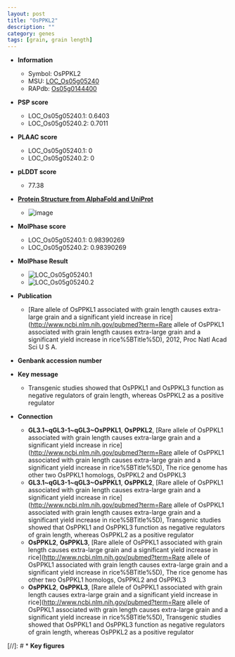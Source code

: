 ```yaml
---
layout: post
title: "OsPPKL2"
description: ""
category: genes
tags: [grain, grain length]
---
```


* **Information**  
    + Symbol: OsPPKL2  
    + MSU: [LOC_Os05g05240](http://rice.plantbiology.msu.edu/cgi-bin/ORF_infopage.cgi?orf=LOC_Os05g05240)  
    + RAPdb: [Os05g0144400](http://rapdb.dna.affrc.go.jp/viewer/gbrowse_details/irgsp1?name=Os05g0144400)  

* **PSP score**  
    + LOC_Os05g05240.1: 0.6403 
    + LOC_Os05g05240.2: 0.7011 

* **PLAAC score**  
    + LOC_Os05g05240.1: 0 
    + LOC_Os05g05240.2: 0 

* **pLDDT score**
    + 77.38

* **[Protein Structure from AlphaFold and UniProt](https://www.uniprot.org/uniprotkb/Q60EX6/entry#structure)**
    + ![image](https://ricepsp.github.io/images/Q6/AF-Q60EX6-F1.png)

* **MolPhase score**
    + LOC_Os05g05240.1: 0.98390269
    + LOC_Os05g05240.2: 0.98390269

* **MolPhase Result**
    + ![LOC_Os05g05240.1](https://304243504.github.io/Pictures/LOC_Os05g/LOC_Os05g05240.1.png)
    + ![LOC_Os05g05240.2](https://304243504.github.io/Pictures/LOC_Os05g/LOC_Os05g05240.2.png)

* **Publication**  
    + [Rare allele of OsPPKL1 associated with grain length causes extra-large grain and a significant yield increase in rice](http://www.ncbi.nlm.nih.gov/pubmed?term=Rare allele of OsPPKL1 associated with grain length causes extra-large grain and a significant yield increase in rice%5BTitle%5D), 2012, Proc Natl Acad Sci U S A.

* **Genbank accession number**  

* **Key message**  
    + Transgenic studies showed that OsPPKL1 and OsPPKL3 function as negative regulators of grain length, whereas OsPPKL2 as a positive regulator

* **Connection**  
    + __GL3.1~qGL3-1~qGL3~OsPPKL1__, __OsPPKL2__, [Rare allele of OsPPKL1 associated with grain length causes extra-large grain and a significant yield increase in rice](http://www.ncbi.nlm.nih.gov/pubmed?term=Rare allele of OsPPKL1 associated with grain length causes extra-large grain and a significant yield increase in rice%5BTitle%5D), The rice genome has other two OsPPKL1 homologs, OsPPKL2 and OsPPKL3
    + __GL3.1~qGL3-1~qGL3~OsPPKL1__, __OsPPKL2__, [Rare allele of OsPPKL1 associated with grain length causes extra-large grain and a significant yield increase in rice](http://www.ncbi.nlm.nih.gov/pubmed?term=Rare allele of OsPPKL1 associated with grain length causes extra-large grain and a significant yield increase in rice%5BTitle%5D), Transgenic studies showed that OsPPKL1 and OsPPKL3 function as negative regulators of grain length, whereas OsPPKL2 as a positive regulator
    + __OsPPKL2__, __OsPPKL3__, [Rare allele of OsPPKL1 associated with grain length causes extra-large grain and a significant yield increase in rice](http://www.ncbi.nlm.nih.gov/pubmed?term=Rare allele of OsPPKL1 associated with grain length causes extra-large grain and a significant yield increase in rice%5BTitle%5D), The rice genome has other two OsPPKL1 homologs, OsPPKL2 and OsPPKL3
    + __OsPPKL2__, __OsPPKL3__, [Rare allele of OsPPKL1 associated with grain length causes extra-large grain and a significant yield increase in rice](http://www.ncbi.nlm.nih.gov/pubmed?term=Rare allele of OsPPKL1 associated with grain length causes extra-large grain and a significant yield increase in rice%5BTitle%5D), Transgenic studies showed that OsPPKL1 and OsPPKL3 function as negative regulators of grain length, whereas OsPPKL2 as a positive regulator

[//]: # * **Key figures**  



